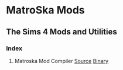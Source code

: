 # MatroSka Mods
## The Sims 4 Mods and Utilities

### Index
1. Matroska Mod Compiler [Source]() [Binary]()
